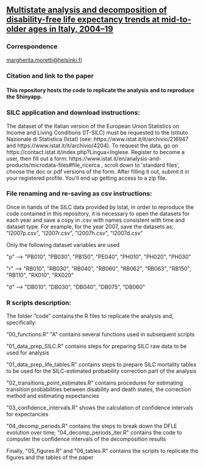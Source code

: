 <h2><b> <a href="https://www.demogr.mpg.de/en/publications_databases_6118/publications_1904/mpidr_working_papers/multistate_analysis_and_decomposition_of_disability_free_life_expectancy_trends_in_italy_2004_2019_7857/">Multistate analysis and decomposition of disability-free life expectancy trends at mid-to-older ages in Italy, 2004–19</a> </b></h2>


<h3>Correspondence</h3>
<p><a href="mailto:margherita.moretti@helsinki.fi">margherita.moretti@helsinki.fi</a></p>


<h3>Citation and link to the paper</h3>



<h4>This repository hosts the code to replicate the analysis and to reproduce the Shinyapp.</h4>

<h3>SILC application and download instructions:</h3>
The dataset of the Italian version of the European Union Statistics on Income and Living Conditions (IT-SILC) must be requested to the Istituto Nazionale di Statistica (Istat) (see: https://www.istat.it/it/archivio/216947 and https://www.istat.it/it/archivio/4204). To request the data, go on https://contact.istat.it/index.php?Lingua=Inglese. Register to become a user, then fill out a form: https://www.istat.it/en/analysis-and-products/microdata-files#file_ricerca , scroll down to 'standard files', choose the doc or pdf versions of the form. After filling it out, submit it in your registered profile. You'll end up getting access to a zip file.


<h3>File renaming and re-saving as csv instructions:</h3>
Once in hands of the SILC data provided by Istat, in order to reproduce the code contained in this repository, it is necessary to open the datasets for each year and save a copy in .csv with names consistent with time and dataset type. For example, for the year 2007, save the datasets as: "l2007p.csv", "l2007r.csv", "l2007h.csv", "l2007d.csv"

Only the following dataset variables are used 

"p" --> "PB010", "PB030", "PB150", "PE040", "PH010", "PH020", "PH030"

"r" --> "RB010", "RB030", "RB040", "RB060", "RB062", "RB063", "RB150", "RB110", "RX010", "RX020"

"d" --> "DB010", "DB030", "DB040", "DB075", "DB060"





<h3>R scripts description:</h3>
The folder “code” contains the R files to replicate the analysis and, specifically:


“00_functions.R” "A" contains several functions used in subsequent scripts

"01_data_prep_SILC.R" contains steps for preparing SILC raw data to be used for analysis

"01_data_prep_life_tables.R" contains steps to prepare SILC mortality tables to be used for the SILC-estimated probability correction part of the analysis

"02_transitions_point_estimates.R" contains procedures for estimating transition probabilities between disability and death states, the correction method and estimating expectancies

"03_confidence_intervals.R" shows the calculation of confidence intervals for expectancies

"04_decomp_periods.R" contains the steps to break down the DFLE evolution over time; "04_decomp_periods_iter.R" contains the code to computer the confidence intervals of the decomposition results

Finally, "05_figures.R" and "06_tables.R" contains the scripts to replicate the figures and the tables of the paper







